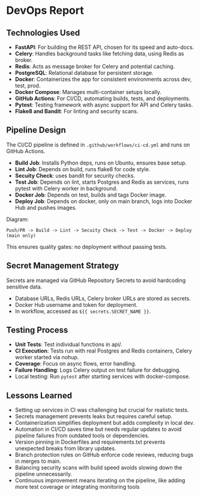 # DevOps Report

## Technologies Used
- **FastAPI**: For building the REST API, chosen for its speed and auto-docs.
- **Celery**: Handles background tasks like fetching data, using Redis as broker.
- **Redis**: Acts as message broker for Celery and potential caching.
- **PostgreSQL**: Relational database for persistent storage.
- **Docker**: Containerizes the app for consistent environments across dev, test, prod.
- **Docker Compose**: Manages multi-container setups locally.
- **GitHub Actions**: For CI/CD, automating builds, tests, and deployments.
- **Pytest**: Testing framework with async support for API and Celery tasks.
- **Flake8 and Bandit**: For linting and security scans.

## Pipeline Design
The CI/CD pipeline is defined in `.github/workflows/ci-cd.yml` and runs on GitHub Actions.

- **Build Job**: Installs Python deps, runs on Ubuntu, ensures base setup.
- **Lint Job**: Depends on build, runs flake8 for code style.
- **Secuity Check**: uses bandit for security checks.
- **Test Job**: Depends on lint, starts Postgres and Redis as services, runs pytest with Celery worker in background.
- **Docker Job**: Depends on test, builds and tags Docker image.
- **Deploy Job**: Depends on docker, only on main branch, logs into Docker Hub and pushes images.

Diagram:
```
Push/PR -> Build -> Lint -> Secuity Check -> Test -> Docker -> Deploy (main only)
```

This ensures quality gates: no deployment without passing tests.

## Secret Management Strategy
Secrets are managed via GitHub Repository Secrets to avoid hardcoding sensitive data.

- Database URLs, Redis URLs, Celery broker URLs are stored as secrets.
- Docker Hub username and token for deployment.
- In workflow, accessed as `${{ secrets.SECRET_NAME }}`.

## Testing Process
- **Unit Tests**: Test individual functions in api/.
- **CI Execution**: Tests run with real Postgres and Redis containers, Celery worker started via nohup.
- **Coverage**: Focus on async flows, error handling.
- **Failure Handling**: Logs Celery output on test failure for debugging.
- Local testing: Run `pytest` after starting services with docker-compose.

## Lessons Learned
- Setting up services in CI was challenging but crucial for realistic tests.
- Secrets management prevents leaks but requires careful setup.
- Containerization simplifies deployment but adds complexity in local dev.
- Automation in CI/CD saves time but needs regular updates to avoid pipeline failures from outdated tools or dependencies.
- Version pinning in Dockerfiles and requirements.txt prevents unexpected breaks from library updates.
- Branch protection rules on GitHub enforce code reviews, reducing bugs in merges to main.
- Balancing security scans with build speed avoids slowing down the pipeline unnecessarily.
- Continuous improvement means iterating on the pipeline, like adding more test coverage or integrating monitoring tools
